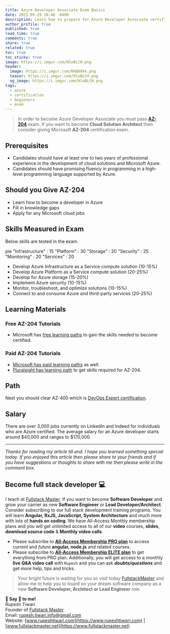 ```yaml
---
title: Azure Developer Associate Exam Basics
date: 2021-05-29 10:48 -0400
description: Learn how to prepare for Azure Developer Associate certificate.
author_profile: true
published: true
read_time: true
comments: true
share: true
related: true
toc: true
toc_sticky: true
image: https://i.imgur.com/HloBLCH.png
header:
  image: https://i.imgur.com/RH8A0kk.png
  teaser: https://i.imgur.com/HloBLCH.png
  og_image: https://i.imgur.com/HloBLCH.png
tags:
  - azure
  - certification
  - beginners
  - exam
---
```


> In order to become Azure Developer Associate you must pass [**AZ-204**](https://docs.microsoft.com/en-us/learn/certifications/exams/az-203?wt.mc_id=learningredirect_certs-web-wwl) exam. If you want to become **Cloud Solution Architect** then consider giving Microsoft **AZ-204** certification exam.

## Prerequisites

- Candidates should have at least one to two years of professional experience in the development of cloud solutions and Microsoft Azure.
- Candidates should have promising fluency in programming in a high-level programming language supported by Azure.

## Should you Give AZ-204

- Learn how to become a developer in Azure
- Fill in knowledge gaps
- Apply for any Microsoft cloud jobs

## Skills Measured in Exam

Below skills are tested in the exam.

<div class="mermaid">
pie
    "Infrastructure" : 15
    "Platform" : 30
    "Storage" : 20
    "Security" : 25
    "Monitoring" : 20
    "Services" : 20
</div>

- Develop Azure Infrastructure as a Service compute solution (10-15%)
- Develop Azure Platform as a Service compute solution (20-25%)
- Develop for Azure storage (15-20%)
- Implement Azure security (10-15%)
- Monitor, troubleshoot, and optimize solutions (10-15%)
- Connect to and consume Azure and third-party services (20-25%)

## Learning Materials

### Free AZ-204 Tutorials

- Microsoft has [free learning paths](https://docs.microsoft.com/en-us/learn/certifications/exams/az-203?wt.mc_id=learningredirect_certs-web-wwl&tab=tab-learning-paths) to gain the skills needed to become certified.

### Paid AZ-204 Tutorials

- [Microsoft has paid learning paths](https://docs.microsoft.com/en-us/learn/certifications/exams/az-203?wt.mc_id=learningredirect_certs-web-wwl&tab=tab-instructor-led) as well.
- [Pluralsight has learning path](https://app.pluralsight.com/paths/certificate/developing-solutions-for-microsoft-azure-az-204) to get skills required for AZ-204.

## Path

Next you should clear AZ-400 which is [DevOps Expert certification](https://docs.microsoft.com/en-us/learn/certifications/exams/az-400).

## Salary

There are over 3,000 jobs currently on LinkedIn and Indeed for individuals who are Azure certified. The average salary for an Azure developer starts around $40,000 and ranges to $170,000.

---

_Thanks for reading my article till end. I hope you learned something special today. If you enjoyed this article then please share to your friends and if you have suggestions or thoughts to share with me then please write in the comment box._

## Become full stack developer 💻

I teach at [Fullstack Master](https://www.fullstackmaster.net). If you want to become **Software Developer** and grow your carrier as new **Software Engineer** or **Lead Developer/Architect**. Consider subscribing to our full stack development training programs. You will learn **Angular, RxJS, JavaScript, System Architecture** and much more with lots of **hands on coding**. We have All-Access Monthly membership plans and you will get unlimited access to all of our **video** courses, **slides**, **download source code** & **Monthly video calls**.

- Please subscribe to **[All-Access Membership PRO plan](https://www.fullstackmaster.net/pro)** to access _current_ and _future_ **angular, node.js** and related courses.
- Please subscribe to **[All-Access Membership ELITE plan](https://www.fullstackmaster.net/elite)** to get everything from PRO plan. Additionally, you will get access to a monthly **live Q&A video call** with `Rupesh` and you can ask **_doubts/questions_** and get more help, tips and tricks.

> Your bright future is waiting for you so visit today [FullstackMaster](www.fullstackmaster.net) and allow me to help you to board on your dream software company as a new **Software Developer, Architect or Lead Engineer** role.

**💖 Say 👋 to me!**
<br>Rupesh Tiwari
<br>Founder of [Fullstack Master](https://www.fullstackmaster.net)
<br>Email: <a href="mailto:rupesh.tiwari.info@gmail.com?subject=Hi">rupesh.tiwari.info@gmail.com</a>
<br>Website: [www.rupeshtiwari.com](https://www.rupeshtiwari.com) | [www.fullstackmaster.net](https://www.fullstackmaster.net)
